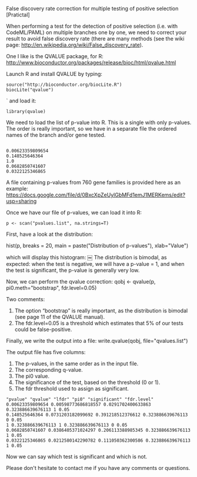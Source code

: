 False discovery rate correction for multiple testing of positive selection [Pratictal]

When performing a test for the detection of positive selection (i.e. with CodeML/PAML) on multiple
branches one by one, we need to correct your result to avoid false discovery rate (there are many
methods (see the wiki page: <http://en.wikipedia.org/wiki/False_discovery_rate>).

One I like is the QVALUE package, for R:
<http://www.bioconductor.org/packages/release/bioc/html/qvalue.html>

Launch R and install QVALUE by typing:

```shell
source("http://bioconductor.org/biocLite.R")
biocLite("qvalue")
```

`
and load it:

```shell
library(qvalue)
```

We need to load the list of p-value into R. This is a single with only p-values. The order is really
important, so we have in a separate file the ordered names of the branch and/or gene tested.

```shell

0.00623359809654
0.148525646364
1.0
0.0682850741607
0.0322125346865
```

A file containing p-values from 760 gene families is provided here as an example:
<https://docs.google.com/file/d/0BxcXpZeUylGbMFd1emJ1MERKems/edit?usp=sharing>

Once we have our file of p-values, we can load it into R:

```shell
p <- scan("pvalues.list", na.strings=T)
```

First, have a look at the distribution:

hist(p, breaks = 20, main = paste("Distribution of p-values"), xlab="Value")

which will display this histogram:
￼
The distribution is bimodal, as expected: when the test is negative, we will have a p-value = 1,
and when the test is significant, the p-value is generally very low.

Now, we can perform the qvalue correction:
qobj <- qvalue(p, pi0.meth="bootstrap", fdr.level=0.05)

Two comments:

1. The option “bootstrap” is really important, as the distribution is bimodal (see page 11 of the
QVALUE manual).
2. The fdr.level=0.05 is a threshold which estimates that 5% of our tests could be false-positive.

Finally, we write the output into a file:
write.qvalue(qobj, file="qvalues.list")

The output file has five columns:

1. The p-values, in the same order as in the input file.
2. The corresponding q-value.
3. The pi0 value.
4. The significance of the test, based on the threshold (0 or 1).
5. The fdr threshold used to assign as significant.

```
"pvalue" "qvalue" "lfdr" "pi0" "significant" "fdr.level"
0.00623359809654 0.00598773686818557 0.0291702400633863 0.323886639676113 1 0.05
0.148525646364 0.0731203182099692 0.391218512376612 0.323886639676113 0 0.05
1 0.323886639676113 1 0.323886639676113 0 0.05
0.0682850741607 0.0386405371024297 0.206113388985345 0.323886639676113 1 0.05
0.0322125346865 0.0212580142290782 0.111050362300586 0.323886639676113 1 0.05
```

Now we can say which test is significant and which is not.

Please don't hesitate to contact me if you have any comments or questions.
